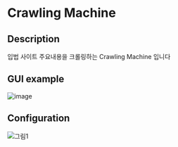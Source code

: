 # Crawling Machine

## Description

입법 사이트 주요내용을 크롤링하는 Crawling Machine 입니다

## GUI example

![image](https://user-images.githubusercontent.com/40736396/147398151-6efccf0f-03d3-4e29-9208-d5af493ff683.png)

## Configuration

![그림1](https://user-images.githubusercontent.com/40736396/147398209-ab81642a-9567-475d-a7eb-6499f9b7af21.png)
